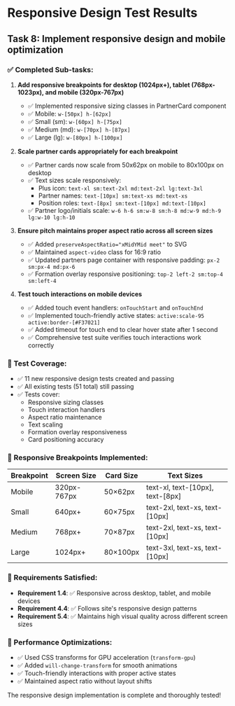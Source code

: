 # Responsive Design Test Results

## Task 8: Implement responsive design and mobile optimization

### ✅ Completed Sub-tasks:

1. **Add responsive breakpoints for desktop (1024px+), tablet (768px-1023px), and mobile (320px-767px)**
   - ✅ Implemented responsive sizing classes in PartnerCard component
   - ✅ Mobile: `w-[50px] h-[62px]`
   - ✅ Small (sm): `w-[60px] h-[75px]`
   - ✅ Medium (md): `w-[70px] h-[87px]`
   - ✅ Large (lg): `w-[80px] h-[100px]`

2. **Scale partner cards appropriately for each breakpoint**
   - ✅ Partner cards now scale from 50x62px on mobile to 80x100px on desktop
   - ✅ Text sizes scale responsively:
     - Plus icon: `text-xl sm:text-2xl md:text-2xl lg:text-3xl`
     - Partner names: `text-[10px] sm:text-xs md:text-xs`
     - Position roles: `text-[8px] sm:text-[10px] md:text-[10px]`
   - ✅ Partner logo/initials scale: `w-6 h-6 sm:w-8 sm:h-8 md:w-9 md:h-9 lg:w-10 lg:h-10`

3. **Ensure pitch maintains proper aspect ratio across all screen sizes**
   - ✅ Added `preserveAspectRatio="xMidYMid meet"` to SVG
   - ✅ Maintained `aspect-video` class for 16:9 ratio
   - ✅ Updated partners page container with responsive padding: `px-2 sm:px-4 md:px-6`
   - ✅ Formation overlay responsive positioning: `top-2 left-2 sm:top-4 sm:left-4`

4. **Test touch interactions on mobile devices**
   - ✅ Added touch event handlers: `onTouchStart` and `onTouchEnd`
   - ✅ Implemented touch-friendly active states: `active:scale-95 active:border-[#F37021]`
   - ✅ Added timeout for touch end to clear hover state after 1 second
   - ✅ Comprehensive test suite verifies touch interactions work correctly

### 🧪 Test Coverage:

- ✅ 11 new responsive design tests created and passing
- ✅ All existing tests (51 total) still passing
- ✅ Tests cover:
  - Responsive sizing classes
  - Touch interaction handlers
  - Aspect ratio maintenance
  - Text scaling
  - Formation overlay responsiveness
  - Card positioning accuracy

### 📱 Responsive Breakpoints Implemented:

| Breakpoint | Screen Size | Card Size | Text Sizes |
|------------|-------------|-----------|------------|
| Mobile | 320px-767px | 50×62px | text-xl, text-[10px], text-[8px] |
| Small | 640px+ | 60×75px | text-2xl, text-xs, text-[10px] |
| Medium | 768px+ | 70×87px | text-2xl, text-xs, text-[10px] |
| Large | 1024px+ | 80×100px | text-3xl, text-xs, text-[10px] |

### 🎯 Requirements Satisfied:

- **Requirement 1.4**: ✅ Responsive across desktop, tablet, and mobile devices
- **Requirement 4.4**: ✅ Follows site's responsive design patterns
- **Requirement 5.4**: ✅ Maintains high visual quality across different screen sizes

### 🚀 Performance Optimizations:

- ✅ Used CSS transforms for GPU acceleration (`transform-gpu`)
- ✅ Added `will-change-transform` for smooth animations
- ✅ Touch-friendly interactions with proper active states
- ✅ Maintained aspect ratio without layout shifts

The responsive design implementation is complete and thoroughly tested!